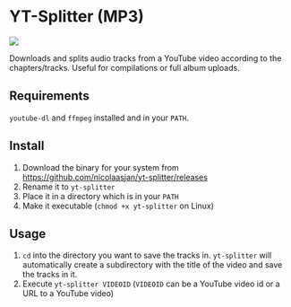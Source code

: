 # YT-Splitter (MP3)

<img src="https://github.com/redsolver/yt-splitter/raw/main/image.png">

Downloads and splits audio tracks from a YouTube video according to the chapters/tracks.
Useful for compilations or full album uploads.

## Requirements

`youtube-dl` and `ffmpeg` installed and in your `PATH`.

## Install

1. Download the binary for your system from https://github.com/nicolaasjan/yt-splitter/releases
2. Rename it to `yt-splitter`
3. Place it in a directory which is in your `PATH`
4. Make it executable (`chmod +x yt-splitter` on Linux)

## Usage

1. `cd` into the directory you want to save the tracks in. `yt-splitter` will automatically create a subdirectory with the title of the video and save the tracks in it.
2. Execute `yt-splitter VIDEOID` (`VIDEOID` can be a YouTube video id or a URL to a YouTube video)
